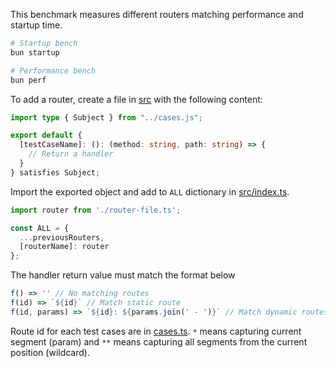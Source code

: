 This benchmark measures different routers matching performance and startup time.
```sh
# Startup bench
bun startup

# Performance bench
bun perf
```

To add a router, create a file in [src](./src) with the following content:
```ts
import type { Subject } from "../cases.js";

export default {
  [testCaseName]: (): (method: string, path: string) => {
    // Return a handler
  }
} satisfies Subject;
```

Import the exported object and add to `ALL` dictionary in [src/index.ts](./src/index.ts).
```ts
import router from './router-file.ts';

const ALL = {
  ...previousRouters,
  [routerName]: router
};
```

The handler return value must match the format below
```ts
f() => '' // No matching routes
f(id) => `${id}` // Match static route
f(id, params) => `${id}: ${params.join(' - ')}` // Match dynamic routes
```

Route id for each test cases are in [cases.ts](./cases.ts#L16).
`*` means capturing current segment (param) and `**` means capturing all segments from the current position (wildcard).
